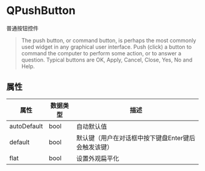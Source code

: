 # QPushButton

普通按钮控件

> The push button, or command button, is perhaps the most commonly used widget in any graphical user interface. Push (click) a button to command the computer to perform some action, or to answer a question. Typical buttons are OK, Apply, Cancel, Close, Yes, No and Help.

## 属性

| 属性        | 数据类型 | 描述                                                |
| ----------- | -------- | --------------------------------------------------- |
| autoDefault | bool     | 自动默认值                                          |
| default     | bool     | 默认键（用户在对话框中按下键盘Enter键后会触发该键） |
| flat        | bool     | 设置外观扁平化                                      |


